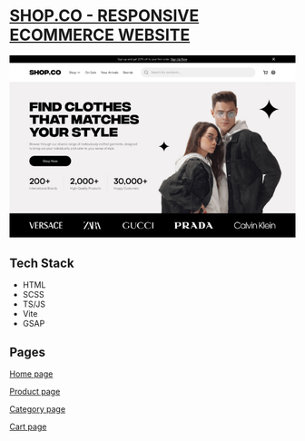 # [SHOP.CO - RESPONSIVE ECOMMERCE WEBSITE](https://denyschr.github.io/shopco-ecommerce/index.html)

![screenshot](demo/homepage.jpg)

## Tech Stack

- HTML
- SCSS
- TS/JS
- Vite
- GSAP

## Pages

[Home page](https://denyschr.github.io/shopco-ecommerce/index.html)

[Product page](https://denyschr.github.io/shopco-ecommerce/product.html)

[Category page](https://denyschr.github.io/shopco-ecommerce/category.html)

[Cart page](https://denyschr.github.io/shopco-ecommerce/cart.html)
